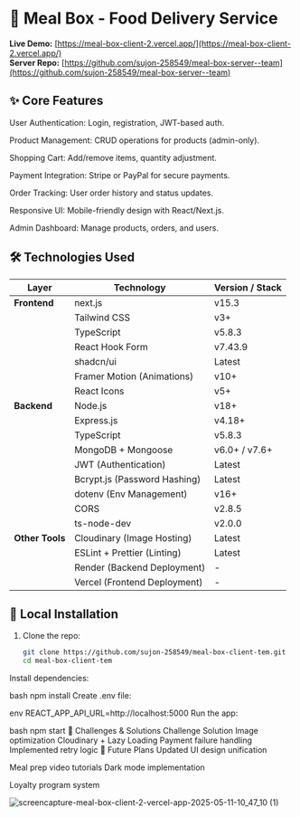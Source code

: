 # 🍱 Meal Box - Food Delivery Service  

**Live Demo:** [https://meal-box-client-2.vercel.app/](https://meal-box-client-2.vercel.app/)  
**Server Repo:** [https://github.com/sujon-258549/meal-box-server--team](https://github.com/sujon-258549/meal-box-server--team)  

## ✨ Core Features  

User Authentication: Login, registration, JWT-based auth.

Product Management: CRUD operations for products (admin-only).

Shopping Cart: Add/remove items, quantity adjustment.

Payment Integration: Stripe or PayPal for secure payments.

Order Tracking: User order history and status updates.

Responsive UI: Mobile-friendly design with React/Next.js.

Admin Dashboard: Manage products, orders, and users.

## 🛠️ Technologies Used

| Layer         | Technology                    | Version / Stack     |
|---------------|-------------------------------|----------------------|
| **Frontend**  | next.js                       | v15.3                |
|               | Tailwind CSS                  | v3+                 |
|               | TypeScript                    | v5.8.3              |
|               | React Hook Form               | v7.43.9             |
|               | shadcn/ui                     | Latest              |
|               | Framer Motion (Animations)    | v10+                |
|               | React Icons                   | v5+                 |
| **Backend**   | Node.js                       | v18+                |
|               | Express.js                    | v4.18+              |
|               | TypeScript                    | v5.8.3              |
|               | MongoDB + Mongoose            | v6.0+ / v7.6+       |
|               | JWT (Authentication)          | Latest              |
|               | Bcrypt.js (Password Hashing)  | Latest              |
|               | dotenv (Env Management)       | v16+                |
|               | CORS                          | v2.8.5              |
|               | ts-node-dev                   | v2.0.0              |
| **Other Tools** | Cloudinary (Image Hosting)   | Latest             |
|               | ESLint + Prettier (Linting)   | Latest              |
|               | Render (Backend Deployment)   | -                   |
|               | Vercel (Frontend Deployment)  | -                   |


## 🚀 Local Installation  
1. Clone the repo:  
   ```bash
   git clone https://github.com/sujon-258549/meal-box-client-tem.git
   cd meal-box-client-tem
Install dependencies:

bash
npm install
Create .env file:

env
REACT_APP_API_URL=http://localhost:5000
Run the app:

bash
npm start
🧗 Challenges & Solutions
Challenge	Solution
Image optimization	Cloudinary + Lazy Loading
Payment failure handling	Implemented retry logic
🔮 Future Plans
Updated UI design unification


Meal prep video tutorials
Dark mode implementation

Loyalty program system

![screencapture-meal-box-client-2-vercel-app-2025-05-11-10_47_10 (1)](https://github.com/user-attachments/assets/8975397a-63d7-4cbf-b56f-6927de7338c9)

